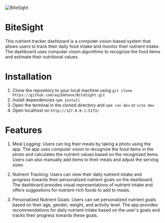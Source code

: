 ![BiteSight](https://github.com/Krypthon-Hackathon-VITC/Team-28/blob/main/BiteSight-main/src/assets/logonobg.png?raw=true)

# BiteSight

This nutrient tracker dashboard is a computer vision-based system that allows users to track their daily food intake and monitor their nutrient intake. The dashboard uses computer vision algorithms to recognize the food items and estimate their nutritional values.

# Installation

1. Clone the repository to your local machine using ```git clone https://github.com/aqibkhann/BiteSight.git```
2. Install dependencies ```npm install```
3. Open the terminal in the cloned directory and ```npm run dev``` or ```vite dev```
4. Open localhost on ```http://127.0.0.1:5173/```

# Features

1. Meal Logging: Users can log their meals by taking a photo using the app. The app uses computer vision to recognize the food items in the photo and calculates the nutrient values based on the recognized items. Users can also manually add items to their meals and adjust the serving sizes

2. Nutrient Tracking: Users can view their daily nutrient intake and progress towards their personalized nutrient goals on the dashboard. The dashboard provides visual representations of nutrient intake and offers suggestions for nutrient-rich foods to add to meals.

3. Personalized Nutrient Goals: Users can set personalized nutrient goals based on their age, gender, weight, and activity level. The app provides recommendations for daily nutrient intake based on the user's goals and tracks their progress towards these goals.
